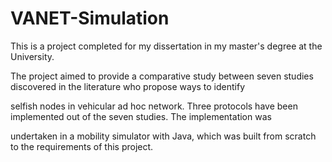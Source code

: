 # VANET-Simulation

This is a project completed for my dissertation in my master's degree at the University.

The project aimed to provide a comparative study between seven studies discovered in the literature who propose ways to identify 

selfish nodes in vehicular ad hoc network. Three protocols have been implemented out of the seven studies. The implementation was 

undertaken in a mobility simulator with Java, which was built from scratch to the requirements of this project.
